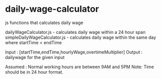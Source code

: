 # daily-wage-calculator

js functions that calculates daily wage

dailyWageCalculator.js - calculates daily wage within a 24 hour span
simpleDailyWageCalculator.js - calculates daily wage within the same day where startTime < endTime

Input : [startTime,endTime,hourlyWage,overtimeMultiplier]
Output : dailywage for the given input

Assumed : Normal working hours are between 9AM and 5PM
Note: Time should be in 24 hour format.
